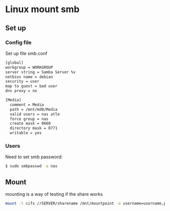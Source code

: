 # Linux mount smb

## Set up
### Config file
Set up file smb.conf
```sh
[global]
workgroup = WORKGROUP
server string = Samba Server %v
netbios name = debian
security = user
map to guest = bad user
dns proxy = no

[Media]
  comment = Media
  path = /mnt/md0/Media
  valid users = nas atle
  force group = nas
  create mask = 0660
  directory mask = 0771
  writable = yes
```

### Users
Need to set smb password:
```sh
$ sudo smbpasswd -a nas
```

## Mount
mounting is a way of testing if the share works
```sh
mount -t cifs //SERVER/sharename /mnt/mountpoint -o username=username,password=password,iocharset=utf8,vers=3.1.1
```